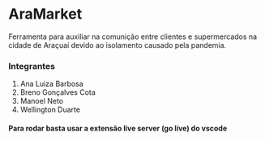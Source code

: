 # AraMarket
Ferramenta para auxiliar na comunição entre clientes e supermercados na cidade de Araçuaí devido ao isolamento causado pela pandemia.

### Integrantes
1. Ana Luiza Barbosa 
2. Breno Gonçalves Cota
3. Manoel Neto
4. Wellington Duarte

#### Para rodar basta usar a extensão live server (go live) do vscode 
